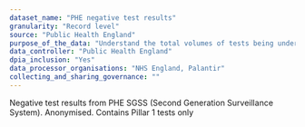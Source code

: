 ```yaml
---
dataset_name: "PHE negative test results"
granularity: "Record level"
source: "Public Health England"
purpose_of_the_data: "Understand the total volumes of tests being undertaken"
data_controller: "Public Health England"
dpia_inclusion: "Yes"
data_processor_organisations: "NHS England, Palantir"
collecting_and_sharing_governance: ""
---
```

Negative test results from PHE SGSS (Second Generation Surveillance System). Anonymised. Contains Pillar 1 tests only